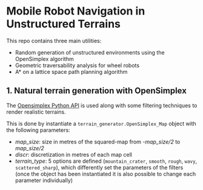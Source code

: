 # Mobile Robot Navigation in Unstructured Terrains 
This repo contains three main utilities:
- Random generation of unstructured environments using the OpenSimplex algorithm
- Geometric traversability analysis for wheel robots
- A* on a lattice space path planning algorithm

## 1. Natural terrain generation with OpenSimplex
The [Opensimplex Python API](https://github:com/lmas/opensimplex) is used along with some filtering techniques to render realistic terrains.

This is done by instantiate a `terrain_generator.OpenSimplex_Map` object with the following parameters:
- *map_size*: size in metres of the squared-map from *-map_size/2* to *map_size/2*
- *discr*: discretization in metres of each map cell
- *terrain_type*: 5 options are defined (`mountain_crater`, `smooth`, `rough`, `wavy`, `scattered_sharp`), which differently set the parameters of the filters (once the object has been instantiated it is also possible to change each parameter individually) 
